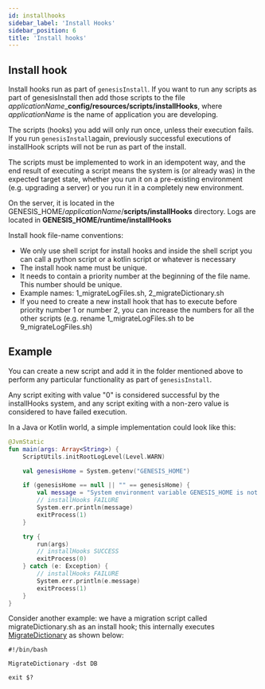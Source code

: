 ```yaml
---
id: installhooks
sidebar_label: 'Install Hooks'
sidebar_position: 6
title: 'Install hooks'
---
```


## Install hook
Install hooks run as part of `genesisInstall`. If you want to run any scripts as part of genesisInstall then add those scripts to the file  *applicationName*_**config/resources/scripts/installHooks**, where *applicationName* is the name of application you are developing. 

The scripts (hooks) you add will only run once, unless their execution fails. If you run `genesisInstall`again, previously successful executions of installHook scripts will not be run as part of the install. 

The scripts must be implemented to work in an idempotent way, and the end result of executing a script means the system is (or already was) in the expected target state, whether you run it on a pre-existing environment (e.g. upgrading a server) or you run it in a completely new environment.

On the server, it is located in the GENESIS_HOME/*applicationName*/**scripts/installHooks** directory. Logs are located in **GENESIS_HOME/runtime/installHooks**

Install hook file-name conventions:
- We only use shell script for install hooks and inside the shell script you can call a python script or a kotlin script or whatever is necessary
- The install hook name must be unique.
- It needs to contain a priority number at the beginning of the file name. This number should be unique.
- Example names: 1_migrateLogFiles.sh, 2_migrateDictionary.sh
- If you need to create a new install hook that has to execute before priority number 1 or number 2, you can increase the numbers for all the other scripts (e.g. rename 1_migrateLogFiles.sh to be 9_migrateLogFiles.sh)

## Example

You can create a new script and add it in  the folder mentioned above to perform any particular functionality as part of `genesisInstall`.

Any script exiting with value "0" is considered successful by the installHooks system, and any script exiting with a non-zero value is considered to have failed execution. 

In a Java or Kotlin world, a simple implementation could look like this:

```kotlin
@JvmStatic
fun main(args: Array<String>) {
    ScriptUtils.initRootLogLevel(Level.WARN)

    val genesisHome = System.getenv("GENESIS_HOME")

    if (genesisHome == null || "" == genesisHome) {
        val message = "System environment variable GENESIS_HOME is not set. Aborting migration process..."
        // installHooks FAILURE
        System.err.println(message)
        exitProcess(1)
    }

    try {
        run(args)
        // installHooks SUCCESS
        exitProcess(0)
    } catch (e: Exception) {
        // installHooks FAILURE
        System.err.println(e.message)
        exitProcess(1)
    }
}
```

Consider another example: we have a migration script called migrateDictionary.sh as an install hook; this internally executes [MigrateDictionary](/managing-applications/operate/on-the-host/helpful-commands/#migratedictionary) as shown below:

```shell
#!/bin/bash

MigrateDictionary -dst DB

exit $?
```

